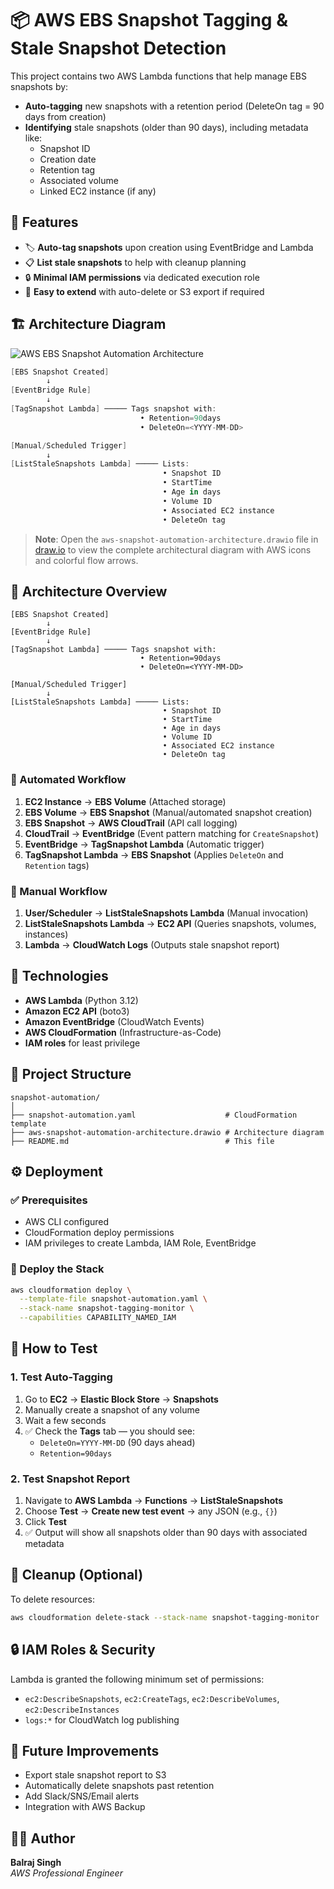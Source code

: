 # 📦 AWS EBS Snapshot Tagging & Stale Snapshot Detection

This project contains two AWS Lambda functions that help manage EBS snapshots by:

- **Auto-tagging** new snapshots with a retention period (DeleteOn tag = 90 days from creation)
- **Identifying** stale snapshots (older than 90 days), including metadata like:
  - Snapshot ID
  - Creation date
  - Retention tag
  - Associated volume
  - Linked EC2 instance (if any)

## 🚀 Features

- 🏷 **Auto-tag snapshots** upon creation using EventBridge and Lambda
- 📋 **List stale snapshots** to help with cleanup planning
- 🔒 **Minimal IAM permissions** via dedicated execution role
- 🔁 **Easy to extend** with auto-delete or S3 export if required

## 🏗️ Architecture Diagram

![AWS EBS Snapshot Automation Architecture](aws-snapshot-automation-architecture.drawio)

```csharp
[EBS Snapshot Created] 
        ↓ 
[EventBridge Rule] 
        ↓ 
[TagSnapshot Lambda] ───── Tags snapshot with:
                             • Retention=90days
                             • DeleteOn=<YYYY-MM-DD>

[Manual/Scheduled Trigger]
        ↓
[ListStaleSnapshots Lambda] ───── Lists:
                                  • Snapshot ID
                                  • StartTime
                                  • Age in days
                                  • Volume ID
                                  • Associated EC2 instance
                                  • DeleteOn tag

```
> **Note**: Open the `aws-snapshot-automation-architecture.drawio` file in [draw.io](https://app.diagrams.net/) to view the complete architectural diagram with AWS icons and colorful flow arrows.

## 🧱 Architecture Overview

```
[EBS Snapshot Created] 
        ↓ 
[EventBridge Rule] 
        ↓ 
[TagSnapshot Lambda] ───── Tags snapshot with:
                             • Retention=90days
                             • DeleteOn=<YYYY-MM-DD>

[Manual/Scheduled Trigger]
        ↓
[ListStaleSnapshots Lambda] ───── Lists:
                                  • Snapshot ID
                                  • StartTime
                                  • Age in days
                                  • Volume ID
                                  • Associated EC2 instance
                                  • DeleteOn tag
```

### 🔄 Automated Workflow
1. **EC2 Instance** → **EBS Volume** (Attached storage)
2. **EBS Volume** → **EBS Snapshot** (Manual/automated snapshot creation)
3. **EBS Snapshot** → **AWS CloudTrail** (API call logging)
4. **CloudTrail** → **EventBridge** (Event pattern matching for `CreateSnapshot`)
5. **EventBridge** → **TagSnapshot Lambda** (Automatic trigger)
6. **TagSnapshot Lambda** → **EBS Snapshot** (Applies `DeleteOn` and `Retention` tags)

### 👤 Manual Workflow
1. **User/Scheduler** → **ListStaleSnapshots Lambda** (Manual invocation)
2. **ListStaleSnapshots Lambda** → **EC2 API** (Queries snapshots, volumes, instances)
3. **Lambda** → **CloudWatch Logs** (Outputs stale snapshot report)

## 🧰 Technologies

- **AWS Lambda** (Python 3.12)
- **Amazon EC2 API** (boto3)
- **Amazon EventBridge** (CloudWatch Events)
- **AWS CloudFormation** (Infrastructure-as-Code)
- **IAM roles** for least privilege

## 📁 Project Structure

```
snapshot-automation/
│
├── snapshot-automation.yaml                    # CloudFormation template
├── aws-snapshot-automation-architecture.drawio # Architecture diagram
├── README.md                                   # This file
```

## ⚙️ Deployment

### ✅ Prerequisites

- AWS CLI configured
- CloudFormation deploy permissions
- IAM privileges to create Lambda, IAM Role, EventBridge

### 🔧 Deploy the Stack

```bash
aws cloudformation deploy \
  --template-file snapshot-automation.yaml \
  --stack-name snapshot-tagging-monitor \
  --capabilities CAPABILITY_NAMED_IAM
```

## 🧪 How to Test

### 1. Test Auto-Tagging

1. Go to **EC2** → **Elastic Block Store** → **Snapshots**
2. Manually create a snapshot of any volume
3. Wait a few seconds
4. ✅ Check the **Tags** tab — you should see:
   - `DeleteOn=YYYY-MM-DD` (90 days ahead)
   - `Retention=90days`

### 2. Test Snapshot Report

1. Navigate to **AWS Lambda** → **Functions** → **ListStaleSnapshots**
2. Choose **Test** → **Create new test event** → any JSON (e.g., `{}`)
3. Click **Test**
4. ✅ Output will show all snapshots older than 90 days with associated metadata

## 🧹 Cleanup (Optional)

To delete resources:

```bash
aws cloudformation delete-stack --stack-name snapshot-tagging-monitor
```

## 🔒 IAM Roles & Security

Lambda is granted the following minimum set of permissions:

- `ec2:DescribeSnapshots`, `ec2:CreateTags`, `ec2:DescribeVolumes`, `ec2:DescribeInstances`
- `logs:*` for CloudWatch log publishing

## 🧩 Future Improvements

- Export stale snapshot report to S3
- Automatically delete snapshots past retention
- Add Slack/SNS/Email alerts
- Integration with AWS Backup

## 👨‍💼 Author

**Balraj Singh**  
*AWS Professional Engineer*

